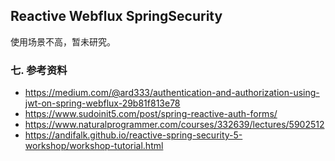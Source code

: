 ## Reactive Webflux SpringSecurity

使用场景不高，暂未研究。





### 七. 参考资料

- https://medium.com/@ard333/authentication-and-authorization-using-jwt-on-spring-webflux-29b81f813e78
- https://www.sudoinit5.com/post/spring-reactive-auth-forms/
- https://www.naturalprogrammer.com/courses/332639/lectures/5902512
- https://andifalk.github.io/reactive-spring-security-5-workshop/workshop-tutorial.html